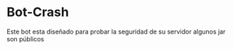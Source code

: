 # Bot-Crash
Este bot esta diseñado para probar la seguridad de su servidor algunos jar son públicos
